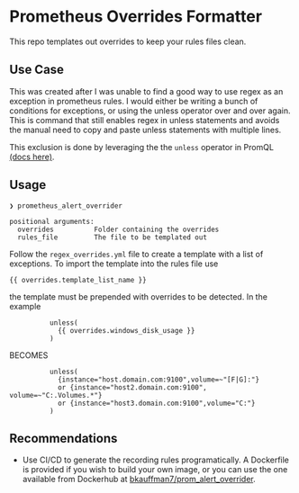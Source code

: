 # Prometheus Overrides Formatter
This repo templates out overrides to keep your rules files clean.

## Use Case
This was created after I was unable to find a good way to use regex as an exception in prometheus rules. I would either be writing a bunch of conditions for exceptions, or using the unless operator over and over again. This is command that still enables regex in unless statements and avoids the manual need to copy and paste unless statements with multiple lines.

This exclusion is done by leveraging the the `unless` operator in PromQL [(docs here)](https://prometheus.io/docs/prometheus/latest/querying/operators/#logical-set-binary-operators).
## Usage

```
❯ prometheus_alert_overrider

positional arguments:
  overrides          Folder containing the overrides
  rules_file         The file to be templated out
```
Follow the `regex_overrides.yml` file to create a template with a list of exceptions.
To import the template into the rules file use 
```
{{ overrides.template_list_name }}
```
the template must be prepended with overrides to be detected.
In the example
```
          unless(
            {{ overrides.windows_disk_usage }}
          )
```
BECOMES
```
          unless(
            {instance="host.domain.com:9100",volume=~"[F|G]:"}
            or {instance="host2.domain.com:9100", volume=~"C:.Volumes.*"}
            or {instance="host3.domain.com:9100",volume="C:"}
          )

```
## Recommendations

- Use CI/CD to generate the recording rules programatically. A Dockerfile is provided if you wish to build your own image, or you can use the one available from Dockerhub at [bkauffman7/prom_alert_overrider](https://hub.docker.com/repository/docker/bkauffman7/prom_alert_overrider/general).
